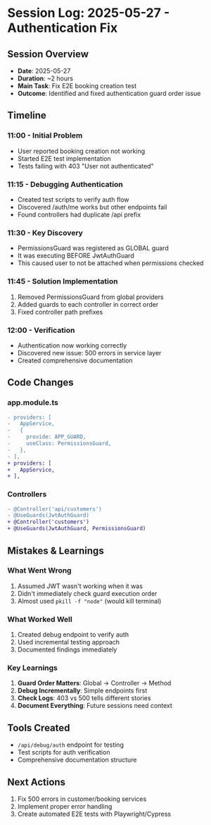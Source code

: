 # Session Log: 2025-05-27 - Authentication Fix

## Session Overview
- **Date**: 2025-05-27
- **Duration**: ~2 hours
- **Main Task**: Fix E2E booking creation test
- **Outcome**: Identified and fixed authentication guard order issue

## Timeline

### 11:00 - Initial Problem
- User reported booking creation not working
- Started E2E test implementation
- Tests failing with 403 "User not authenticated"

### 11:15 - Debugging Authentication
- Created test scripts to verify auth flow
- Discovered /auth/me works but other endpoints fail
- Found controllers had duplicate /api prefix

### 11:30 - Key Discovery
- PermissionsGuard was registered as GLOBAL guard
- It was executing BEFORE JwtAuthGuard
- This caused user to not be attached when permissions checked

### 11:45 - Solution Implementation
1. Removed PermissionsGuard from global providers
2. Added guards to each controller in correct order
3. Fixed controller path prefixes

### 12:00 - Verification
- Authentication now working correctly
- Discovered new issue: 500 errors in service layer
- Created comprehensive documentation

## Code Changes

### app.module.ts
```diff
- providers: [
-   AppService,
-   {
-     provide: APP_GUARD,
-     useClass: PermissionsGuard,
-   },
- ],
+ providers: [
+   AppService,
+ ],
```

### Controllers
```diff
- @Controller('api/customers')
- @UseGuards(JwtAuthGuard)
+ @Controller('customers')
+ @UseGuards(JwtAuthGuard, PermissionsGuard)
```

## Mistakes & Learnings

### What Went Wrong
1. Assumed JWT wasn't working when it was
2. Didn't immediately check guard execution order
3. Almost used `pkill -f "node"` (would kill terminal)

### What Worked Well
1. Created debug endpoint to verify auth
2. Used incremental testing approach
3. Documented findings immediately

### Key Learnings
1. **Guard Order Matters**: Global → Controller → Method
2. **Debug Incrementally**: Simple endpoints first
3. **Check Logs**: 403 vs 500 tells different stories
4. **Document Everything**: Future sessions need context

## Tools Created
- `/api/debug/auth` endpoint for testing
- Test scripts for auth verification
- Comprehensive documentation structure

## Next Actions
1. Fix 500 errors in customer/booking services
2. Implement proper error handling
3. Create automated E2E tests with Playwright/Cypress